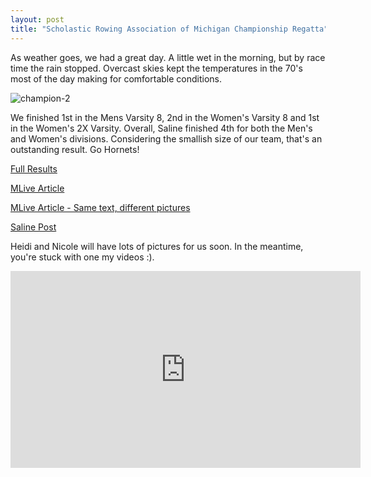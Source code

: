 ```yaml
---
layout: post  
title: "Scholastic Rowing Association of Michigan Championship Regatta"
---
```

As weather goes, we had a great day. A little wet in the morning, but by race
time the rain stopped. Overcast skies kept the temperatures in the 70's most of
the day making for comfortable conditions.

![champion-2](http://i.imgur.com/BPKE6fv.jpg)

We finished 1st in the Mens Varsity 8, 2nd in the Women's Varsity 8 and 1st in
the Women's 2X Varsity. Overall, Saline finished 4th for both the Men's and
Women's divisions. Considering the smallish size of our team, that's an
outstanding result. Go Hornets!

[Full Results](/assets/forms/2015-championship-regatta-all-results-grouped-by-event.pdf)

[MLive Article](http://highschoolsports.mlive.com/news/article/3113027724245472949/saline-hornet-rowers-bring-home-more-medals-from-state-championships/)

[MLive Article - Same text, different pictures](http://highschoolsports.mlive.com/news/article/3113027724245472950/saline-hornet-rowers-bring-home-medals-from-state-championships/)

[Saline Post](<http://thesalinepost.com/article/section/sports/blog/hornet-crew/saline-crew-wins-2-races-earns-several-medals-state>)

Heidi and Nicole will have lots of pictures for us soon. In the meantime, you're
stuck with one my videos :).

<iframe width="560" height="315" src="https://www.youtube.com/embed/zrWGP8jG8bs" frameborder="0" allowfullscreen>
</iframe>

